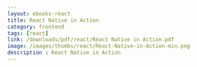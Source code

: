 ```yaml
---
layout: ebooks-react
title: React Native in Action 
category: frontend
tags: [react]
link: /downloads/pdf/react/React Native in Action.pdf 
image: /images/thumbs/react/React-Native-in-Action-min.png
description : React Native in Action 
---
```












